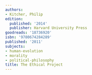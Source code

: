 ```yaml
---
authors:
- Kitcher, Philip
edition:
  published: '2014'
  publisher: Harvard University Press
goodreads: '18736920'
isbn: '9780674284289'
published: '2011'
subjects:
- human-evolution
- morality
- political-philosophy
title: The Ethical Project
---
```


